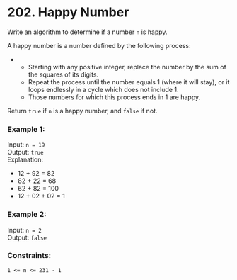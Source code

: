 # 202. Happy Number
   
Write an algorithm to determine if a number ```n``` is happy.   
   
A happy number is a number defined by the following process:   
   
- - Starting with any positive integer, replace the number by the sum of the squares of its digits.   
  - Repeat the process until the number equals 1 (where it will stay), or it loops endlessly in a cycle which does not include 1.   
  - Those numbers for which this process ends in 1 are happy.   
   
Return ```true``` if ```n``` is a happy number, and ```false``` if not.   
   
   
### **Example 1:**   
Input: ```n = 19```   
Output: ```true```   
Explanation:   
- 12 + 92 = 82   
- 82 + 22 = 68   
- 62 + 82 = 100   
- 12 + 02 + 02 = 1   
   
### **Example 2:**   
Input: ```n = 2```   
Output: ```false```   
   
### **Constraints:**   
```1 <= n <= 231 - 1```   